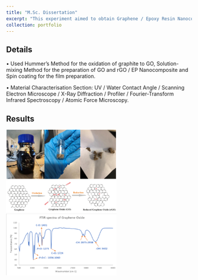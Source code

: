 ```yaml
---
title: "M.Sc. Dissertation"
excerpt: "This experiment aimed to obtain Graphene / Epoxy Resin Nanocomposite with enhanced gas-barrier properties and compare the enhancement and other properties by Graphene Oxide (GO) and Reduced Graphene Oxide (rGO) respectively."
collection: portfolio
---
```


## Details
• Used Hummer’s Method for the oxidation of graphite to GO, Solution-mixing Method for the preparation 
of GO and rGO / EP Nanocomposite and Spin coating for the film preparation.

• Material Characterisation Section: UV / Water Contact Angle / Scanning Electron Microscope / X-Ray 
Diffraction / Profiler / Fourier-Transform Infrared Spectroscopy / Atomic Force Microscopy.

## Results
<img src='/images/portfolios/msc_result1.png' width='300'>
<img src='/images/portfolios/msc_result2.png' width='300'>
<img src='/images/portfolios/msc_result3.png' width='300'>


